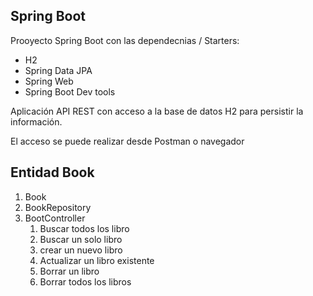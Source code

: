 ## Spring Boot
Prooyecto Spring Boot con las dependecnias / Starters:
* H2
* Spring Data JPA
* Spring Web
* Spring Boot Dev tools

Aplicación API REST con acceso a la base de datos H2 para persistir la información.

El acceso se puede realizar desde Postman o navegador

## Entidad Book

1. Book
2. BookRepository
3. BootController
    1. Buscar todos los libro
    2. Buscar un solo libro
    3. crear un nuevo libro
    4. Actualizar un libro existente
    5. Borrar un libro
    6. Borrar todos los libros